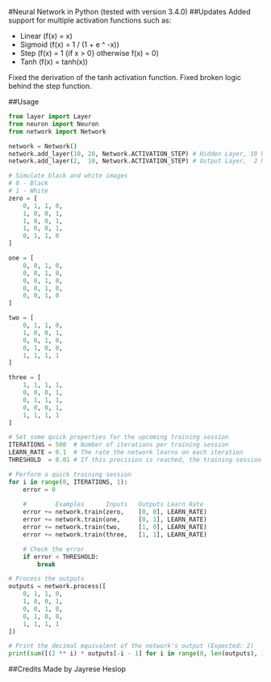 #Neural Network in Python (tested with version 3.4.0)
##Updates
Added support for multiple activation functions such as:
- Linear (f(x) = x)
- Sigmoid (f(x) = 1 / (1 + e ^ -x))
- Step (f(x) = 1 {if x > 0} otherwise f(x) = 0)
- Tanh (f(x) = tanh(x))

Fixed the derivation of the tanh activation function.
Fixed broken logic behind the step function.

##Usage
```python
from layer import Layer
from neuron import Neuron
from network import Network

network = Network()
network.add_layer(10, 20, Network.ACTIVATION_STEP) # Hidden Layer, 10 Neurons, 20 inputs
network.add_layer(2,  10, Network.ACTIVATION_STEP) # Output Layer,  2 Neurons, 10 inputs

# Simulate black and white images
# 0 - Black
# 1 - White
zero = [
    0, 1, 1, 0,
    1, 0, 0, 1,
    1, 0, 0, 1,
    1, 0, 0, 1,
    0, 1, 1, 0
]

one = [
    0, 0, 1, 0,
    0, 0, 1, 0,
    0, 0, 1, 0,
    0, 0, 1, 0,
    0, 0, 1, 0
]

two = [
    0, 1, 1, 0,
    1, 0, 0, 1,
    0, 0, 1, 0,
    0, 1, 0, 0,
    1, 1, 1, 1
]

three = [
    1, 1, 1, 1,
    0, 0, 0, 1,
    0, 1, 1, 1,
    0, 0, 0, 1,
    1, 1, 1, 1
]

# Set some quick properties for the upcoming training session
ITERATIONS = 500  # Number of iterations per training session
LEARN_RATE = 0.1  # The rate the network learns on each iteration
THRESHOLD  = 0.01 # If this precision is reached, the training session is instantly complete

# Perform a quick training session
for i in range(0, ITERATIONS, 1):
    error = 0
    
    #        Examples      Inputs   Outputs Learn Rate
    error += network.train(zero,    [0, 0], LEARN_RATE)
    error += network.train(one,     [0, 1], LEARN_RATE)
    error += network.train(two,     [1, 0], LEARN_RATE)
    error += network.train(three,   [1, 1], LEARN_RATE)

    # Check the error
    if error < THRESHOLD:
        break

# Process the outputs
outputs = network.process([
    0, 1, 1, 0,
    1, 0, 0, 1,
    0, 0, 1, 0,
    0, 1, 0, 0,
    1, 1, 1, 1
])

# Print the decimal equivalent of the network's output (Expected: 2)
print(sum([(2 ** i) * outputs[-i - 1] for i in range(0, len(outputs), 1)]))

```
##Credits
Made by Jayrese Heslop
